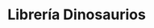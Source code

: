 ---
title: "Librería Dinosaurios"
url: /quetzaltenango/libreria-dinosaurios/
shop: material de oficina
---